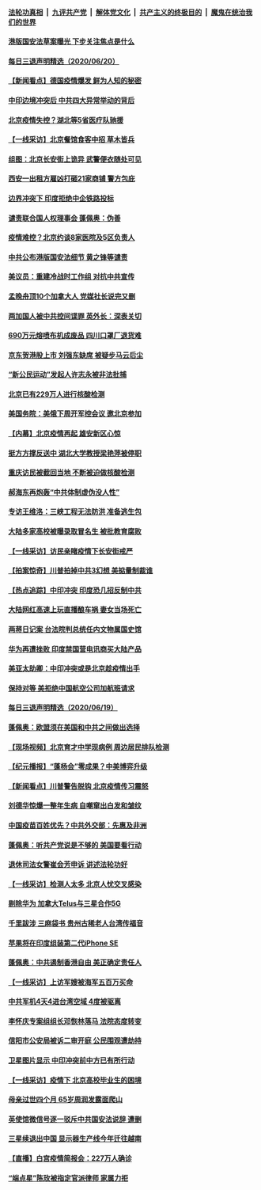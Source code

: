 ####  [法轮功真相](../../../../basic/blob/master/README.md?t=06211302) &nbsp;|&nbsp; [九评共产党](../../../../9ping.md/blob/master/README.md?t=06211302) &nbsp;|&nbsp; [解体党文化](../../../../jtdwh.md/blob/master/README.md?t=06211302)  &nbsp;|&nbsp; [共产主义的终极目的](../../../../gczydzjmd.md/blob/master/README.md?t=06211302) &nbsp;|&nbsp; [魔鬼在统治我们的世界](../../../../mgztzwmdsj.md/blob/master/README.md?t=06211302) 

#### [港版国安法草案曝光 下步关注焦点是什么](../pages/nsc413/n12200876.md?t=06211302) 

#### [每日三退声明精选（2020/06/20）](../pages/nsc413/n12201124.md?t=06211302) 

#### [【新闻看点】德国疫情爆发 鲜为人知的秘密](../pages/nsc413/n12200936.md?t=06211302) 

#### [中印边境冲突后 中共四大异常举动的背后](../pages/nsc413/n12200556.md?t=06211302) 

#### [北京疫情失控？湖北等5省医疗队驰援](../pages/nsc413/n12200836.md?t=06211302) 

#### [【一线采访】北京餐馆食客中招 草木皆兵](../pages/nsc413/n12200863.md?t=06211302) 

#### [组图：北京长安街上诡异 武警便衣随处可见](../pages/nsc413/n12200681.md?t=06211302) 

#### [西安一出租方雇凶打砸21家商铺 警方包庇](../pages/nsc413/n12200585.md?t=06211302) 

#### [边界冲突下 印度拒绝中企铁路投标](../pages/nsc413/n12200851.md?t=06211302) 

#### [谴责联合国人权理事会 蓬佩奥：伪善](../pages/nsc413/n12200748.md?t=06211302) 

#### [疫情难控？北京约谈8家医院及5区负责人](../pages/nsc413/n12200354.md?t=06211302) 

#### [中共公布港版国安法细节 黄之锋等谴责](../pages/nsc413/n12200535.md?t=06211302) 

#### [美议员：重建冷战时工作组 对抗中共宣传](../pages/nsc413/n12200449.md?t=06211302) 

#### [孟晚舟顶10个加拿大人 党媒社长说完又删](../pages/nsc413/n12200398.md?t=06211302) 

#### [两加国人被中共控间谍罪 英外长：深表关切](../pages/nsc413/n12200284.md?t=06211302) 

#### [690万元熔喷布机成废品 四川口罩厂退货难](../pages/nsc413/n12200052.md?t=06211302) 

#### [京东贺港股上市 刘强东缺席 被疑步马云后尘](../pages/nsc413/n12200209.md?t=06211302) 

#### [“新公民运动”发起人许志永被非法批捕](../pages/nsc413/n12200041.md?t=06211302) 

#### [北京已有229万人进行核酸检测](../pages/nsc413/n12199938.md?t=06211302) 

#### [美国务院：美俄下周开军控会议 邀北京参加](../pages/nsc413/n12200097.md?t=06211302) 

#### [【内幕】北京疫情再起 雄安新区心惊](../pages/nsc413/n12195087.md?t=06211302) 

#### [挺方方撑反送中 湖北大学教授梁艳萍被停职](../pages/nsc413/n12199966.md?t=06211302) 

#### [重庆访民被截回当地 不断被迫做核酸检测](../pages/nsc413/n12199943.md?t=06211302) 

#### [郝海东再炮轰“中共体制虚伪没人性”](../pages/nsc413/n12199903.md?t=06211302) 

#### [专访王维洛：三峡工程无法防洪 准备逃生包](../pages/nsc413/n12199884.md?t=06211302) 

#### [大陆多家高校被曝录取冒名生 被批教育腐败](../pages/nsc413/n12199864.md?t=06211302) 

#### [【一线采访】访民亲睹疫情下长安街戒严](../pages/nsc413/n12199890.md?t=06211302) 


#### [【拍案惊奇】川普拍掉中共3幻想 美掂量制裁谁](../pages/nsc413/n12199580.md?t=06211302) 

#### [【热点追踪】中印冲突 印度恐几招反制中共](../pages/nsc413/n12199673.md?t=06211302) 

#### [大陆网红高速上玩直播酿车祸 妻女当场死亡](../pages/nsc413/n12199653.md?t=06211302) 

#### [两蒋日记案 台法院判总统任内文物属国史馆](../pages/nsc413/n12199495.md?t=06211302) 

#### [华为再遭挫败 印度禁国营电讯商买大陆产品](../pages/nsc413/n12199348.md?t=06211302) 

#### [美亚太助卿：中印冲突或是北京趁疫情出手](../pages/nsc413/n12198861.md?t=06211302) 

#### [保持对等 美拒绝中国航空公司加航班请求](../pages/nsc413/n12199377.md?t=06211302) 

#### [每日三退声明精选（2020/06/19）](../pages/nsc413/n12199413.md?t=06211302) 

#### [蓬佩奥：欧盟须在美国和中共之间做出选择](../pages/nsc413/n12199184.md?t=06211302) 

#### [【现场视频】北京育才中学现病例 周边居民排队检测](../pages/nsc413/n12199104.md?t=06211302) 

#### [【纪元播报】“蓬杨会”零成果？中美博弈升级](../pages/nsc413/n12199275.md?t=06211302) 

#### [【新闻看点】川普警告脱钩 北京疫情传习震怒](../pages/nsc413/n12198957.md?t=06211302) 

#### [刘德华惊爆一整年生病 自嘲窜出白发和皱纹](../pages/nsc413/n12198952.md?t=06211302) 

#### [中国疫苗百姓优先？中共外交部：先惠及非洲](../pages/nsc413/n12199112.md?t=06211302) 

#### [蓬佩奥：听共产党说是不够的 美国要看行动](../pages/nsc413/n12198968.md?t=06211302) 

#### [退休司法女警崔会芳申诉 讲述法轮功好](../pages/nsc413/n12198985.md?t=06211302) 

#### [【一线采访】检测人太多 北京人忧交叉感染](../pages/nsc413/n12198738.md?t=06211302) 

#### [剔除华为 加拿大Telus与三星合作5G](../pages/nsc413/n12199023.md?t=06211302) 

#### [千里跋涉 三麻袋书 贵州古稀老人台湾传福音](../pages/nsc413/n12198750.md?t=06211302) 

#### [苹果将在印度组装第二代iPhone SE](../pages/nsc413/n12198894.md?t=06211302) 

#### [蓬佩奥：中共遏制香港自由 美正确定责任人](../pages/nsc413/n12198814.md?t=06211302) 

#### [【一线采访】上访军嫂被海军五百万买命](../pages/nsc413/n12198996.md?t=06211302) 

#### [中共军机4天4进台湾空域 4度被驱离](../pages/nsc413/n12199003.md?t=06211302) 

#### [李怀庆专案组组长邓恢林落马 法院态度转变](../pages/nsc413/n12198850.md?t=06211302) 

#### [信阳市公安局被诉二审开庭 公民围观遭劫持](../pages/nsc413/n12198705.md?t=06211302) 

#### [卫星图片显示 中印冲突前中方已有所行动](../pages/nsc413/n12198966.md?t=06211302) 

#### [【一线采访】疫情下 北京高校毕业生的困境](../pages/nsc413/n12198836.md?t=06211302) 

#### [母亲过世四个月 65岁周润发露面爬山](../pages/nsc413/n12198770.md?t=06211302) 

#### [英使馆微信号逐一驳斥中共国安法说辞 遭删](../pages/nsc413/n12198639.md?t=06211302) 

#### [三星续退出中国 显示器生产线今年迁往越南](../pages/nsc413/n12198706.md?t=06211302) 

#### [【直播】白宫疫情简报会：227万人确诊](../pages/nsc413/n12198669.md?t=06211302) 

#### [“端点星”陈玫被指定官派律师 家属力拒](../pages/nsc413/n12198704.md?t=06211302) 

